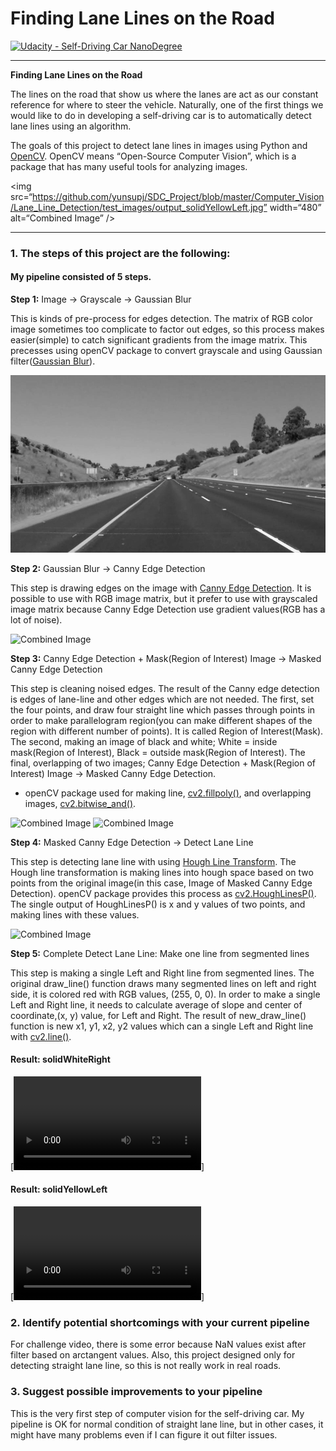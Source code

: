 # **Finding Lane Lines on the Road**

[![Udacity - Self-Driving Car NanoDegree](https://s3.amazonaws.com/udacity-sdc/github/shield-carnd.svg)](http://www.udacity.com/drive)

---

**Finding Lane Lines on the Road**

The lines on the road that show us where the lanes are act as our constant reference for where to steer the vehicle.  Naturally, one of the first things we would like to do in developing a self-driving car is to automatically detect lane lines using an algorithm.

The goals of this project to detect lane lines in images using Python and [OpenCV](https://opencv.org/). OpenCV means “Open-Source Computer Vision”, which is a package that has many useful tools for analyzing images.

<img src=“https://github.com/yunsupj/SDC_Project/blob/master/Computer_Vision/Lane_Line_Detection/test_images/output_solidYellowLeft.jpg” width=“480” alt=“Combined Image” />

---

### 1. The steps of this project are the following:

#### My pipeline consisted of 5 steps. 

**Step 1:** Image -> Grayscale -> Gaussian Blur

This is kinds of pre-process for edges detection. The matrix of RGB color image sometimes too complicate to factor out edges, so this process makes easier(simple) to catch significant gradients from the image matrix. This precesses using openCV package to convert grayscale and using Gaussian filter([Gaussian Blur](http://opencv-python-tutroals.readthedocs.io/en/latest/py_tutorials/py_imgproc/py_filtering/py_filtering.html)).

<img src="https://github.com/yunsupj/SDC_Project/blob/master/Computer_Vision/Lane_Line_Detection/test_images/output_gray.jpg" width="640" alt="Combined Image" /> 

**Step 2:** Gaussian Blur -> Canny Edge Detection

This step is drawing edges on the image with [Canny Edge Detection](http://opencv-python-tutroals.readthedocs.io/en/latest/py_tutorials/py_imgproc/py_canny/py_canny.html). It is possible to use with RGB image matrix, but it prefer to use with grayscaled image matrix because Canny Edge Detection use gradient values(RGB has a lot of noise).

<img src=“https://github.com/yunsupj/SDC_Project/blob/master/Computer_Vision/Lane_Line_Detection/test_images/output_edges.jpg” width=“480” alt="Combined Image" />

**Step 3:** Canny Edge Detection + Mask(Region of Interest) Image -> Masked Canny Edge Detection

This step is cleaning noised edges. The result of the Canny edge detection is edges of lane-line and other edges which are not needed. The first, set the four points, and draw four straight line which passes through points in order to make parallelogram region(you can make different shapes of the region with different number of points). It is called Region of Interest(Mask). The second, making an image of black and white; White = inside mask(Region of Interest), Black = outside mask(Region of Interest). The final, overlapping of two images; Canny Edge Detection + Mask(Region of Interest) Image -> Masked Canny Edge Detection.
* openCV package used for making line, [cv2.fillpoly()](https://docs.opencv.org/2.4/modules/core/doc/drawing_functions.html), and overlapping images, [cv2.bitwise_and()](https://docs.opencv.org/2.4/modules/core/doc/operations_on_arrays.html). 

<img src=“https://github.com/yunsupj/SDC_Project/blob/master/Computer_Vision/Lane_Line_Detection/test_images/output_mask.jpg” width=“360” alt="Combined Image" />

<img src=“https://github.com/yunsupj/SDC_Project/blob/master/Computer_Vision/Lane_Line_Detection/test_images/output_mask_img.jpg” width=“360” alt="Combined Image" />

**Step 4:** Masked Canny Edge Detection -> Detect Lane Line

This step is detecting lane line with using [Hough Line Transform](https://docs.opencv.org/2.4/doc/tutorials/imgproc/imgtrans/hough_lines/hough_lines.html). The Hough line transformation is making lines into hough space based on two points from the original image(in this case, Image of Masked Canny Edge Detection). openCV package provides this process as [cv2.HoughLinesP()](https://docs.opencv.org/3.0-beta/doc/py_tutorials/py_imgproc/py_houghlines/py_houghlines.html). The single output of HoughLinesP() is x and y values of two points, and making lines with these values. 

<img src=“https://github.com/yunsupj/SDC_Project/blob/master/Computer_Vision/Lane_Line_Detection/test_images/output_lines.jpg” width=“360” alt="Combined Image" />

**Step 5:** Complete Detect Lane Line: Make one line from segmented lines

This step is making a single Left and Right line from segmented lines. The original draw_line() function draws many segmented lines on left and right side, it is colored red with RGB values, (255, 0, 0). In order to make a single Left and Right line, it needs to calculate average of slope and center of coordinate,(x, y) value, for Left and Right. The result of new_draw_line() function is new x1, y1, x2, y2 values which can a single Left and Right line with [cv2.line()](https://docs.opencv.org/trunk/dc/da5/tutorial_py_drawing_functions.html).

#### Result: solidWhiteRight
[![Video White](https://github.com/yunsupj/SDC_Project/blob/master/Computer_Vision/Lane_Line_Detection/test_videos_output/solidWhiteRight.mp4)]

#### Result: solidYellowLeft
[![Video White](https://github.com/yunsupj/SDC_Project/blob/master/Computer_Vision/Lane_Line_Detection/test_videos_output/solidYellowLeft.mp4)]
 

### 2. Identify potential shortcomings with your current pipeline
For challenge video, there is some error because NaN values exist after filter based on arctangent values.
Also, this project designed only for detecting straight lane line, so this is not really work in real roads.

### 3. Suggest possible improvements to your pipeline
This is the very first step of computer vision for the self-driving car. My pipeline is OK for normal condition of straight lane line, but in other cases, it might have many problems even if I can figure it out filter issues.
